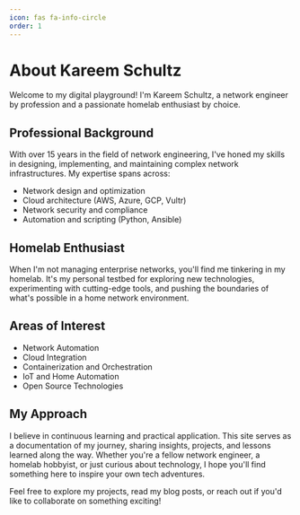 ```yaml
---
icon: fas fa-info-circle
order: 1
---
```


# About Kareem Schultz

Welcome to my digital playground! I'm Kareem Schultz, a network engineer by profession and a passionate homelab enthusiast by choice.

## Professional Background

With over 15 years in the field of network engineering, I've honed my skills in designing, implementing, and maintaining complex network infrastructures. My expertise spans across:

- Network design and optimization
- Cloud architecture (AWS, Azure, GCP, Vultr)
- Network security and compliance
- Automation and scripting (Python, Ansible)

## Homelab Enthusiast

When I'm not managing enterprise networks, you'll find me tinkering in my homelab. It's my personal testbed for exploring new technologies, experimenting with cutting-edge tools, and pushing the boundaries of what's possible in a home network environment.

## Areas of Interest

- Network Automation
- Cloud Integration
- Containerization and Orchestration
- IoT and Home Automation
- Open Source Technologies

## My Approach

I believe in continuous learning and practical application. This site serves as a documentation of my journey, sharing insights, projects, and lessons learned along the way. Whether you're a fellow network engineer, a homelab hobbyist, or just curious about technology, I hope you'll find something here to inspire your own tech adventures.

Feel free to explore my projects, read my blog posts, or reach out if you'd like to collaborate on something exciting!